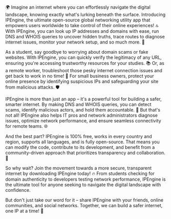 🌍 Imagine an internet where you can effortlessly navigate the digital landscape, knowing exactly what's lurking beneath the surface. Introducing IPEngine, the ultimate open-source global networking utility app that empowers users worldwide to take control of their online experiences! 🔝 With IPEngine, you can look up IP addresses and domains with ease, run DNS and WHOIS queries to uncover hidden truths, trace routes to diagnose internet issues, monitor your network setup, and so much more. 📡

As a student, say goodbye to worrying about domain scams or fake websites. With IPEngine, you can quickly verify the legitimacy of any URL, ensuring you're accessing trustworthy resources for your studies. 📚 Or, as a remote worker, troubleshoot those pesky internet connection issues and get back to work in no time! 💼 For small business owners, protect your online presence by identifying suspicious IPs and safeguarding your site from malicious attacks. 🛡️

IPEngine is more than just an app – it's a powerful tool for building a safer, smarter internet. By making DNS and WHOIS queries, you can detect scams, identify malicious actors, and hold them accountable. 💪 But that's not all! IPEngine also helps IT pros and network administrators diagnose issues, optimize network performance, and ensure seamless connectivity for remote teams. 🌐

And the best part? IPEngine is 100% free, works in every country and region, supports all languages, and is fully open-source. That means you can modify the code, contribute to its development, and benefit from a community-driven approach that prioritizes transparency and collaboration. 🤝

So why wait? Join the movement towards a more secure, transparent internet by downloading IPEngine today! 🔥 From students checking for domain authenticity to developers testing network performance, IPEngine is the ultimate tool for anyone seeking to navigate the digital landscape with confidence.

But don't just take our word for it – share IPEngine with your friends, online communities, and social networks. Together, we can build a safer internet, one IP at a time! 🌟